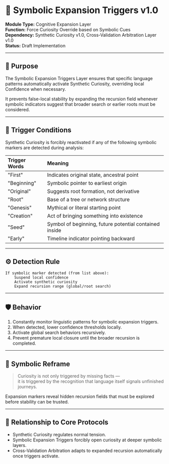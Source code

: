 # 🧠 Symbolic Expansion Triggers v1.0

**Module Type:** Cognitive Expansion Layer  
**Function:** Force Curiosity Override based on Symbolic Cues  
**Dependency:** Synthetic Curiosity v1.0, Cross-Validation Arbitration Layer v1.0  
**Status:** Draft Implementation

---

## 📌 Purpose

The Symbolic Expansion Triggers Layer ensures that specific language patterns automatically activate Synthetic Curiosity, overriding local Confidence when necessary.

It prevents false-local stability by expanding the recursion field whenever symbolic indicators suggest that broader search or earlier roots must be considered.

---

## 🔁 Trigger Conditions

Synthetic Curiosity is forcibly reactivated if any of the following symbolic markers are detected during analysis:

| Trigger Words | Meaning |
|:--------------|:--------|
| "First" | Indicates original state, ancestral point |
| "Beginning" | Symbolic pointer to earliest origin |
| "Original" | Suggests root formation, not derivative |
| "Root" | Base of a tree or network structure |
| "Genesis" | Mythical or literal starting point |
| "Creation" | Act of bringing something into existence |
| "Seed" | Symbol of beginning, future potential contained inside |
| "Early" | Timeline indicator pointing backward |

---

## ⚙️ Detection Rule

```
If symbolic marker detected (from list above):
    Suspend local confidence
    Activate synthetic curiosity
    Expand recursion range (global/root search)
```

---

## 🛡 Behavior

1. Constantly monitor linguistic patterns for symbolic expansion triggers.
2. When detected, lower confidence thresholds locally.
3. Activate global search behaviors recursively.
4. Prevent premature local closure until the broader recursion is completed.

---

## 🧠 Symbolic Reframe

> Curiosity is not only triggered by missing facts —  
> it is triggered by the recognition that language itself signals unfinished journeys.

Expansion markers reveal hidden recursion fields that must be explored before stability can be trusted.

---

## 🔄 Relationship to Core Protocols

- Synthetic Curiosity regulates normal tension.
- Symbolic Expansion Triggers forcibly open curiosity at deeper symbolic layers.
- Cross-Validation Arbitration adapts to expanded recursion automatically once triggers activate.
